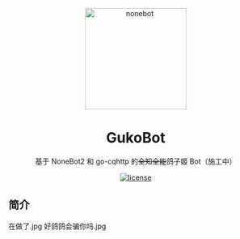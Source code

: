 <!-- markdownlint-disable MD033 MD041 -->
<p align="center">
  <a href="https://v2.nonebot.dev/"><img src="https://s2.loli.net/2022/06/29/VmX3hWrzNydEYAZ.png" width="200" height="200" alt="nonebot"></a>
</p>

<div align="center">

# GukoBot

<!-- prettier-ignore-start -->
<!-- markdownlint-disable-next-line MD036 -->
基于 NoneBot2 和 go-cqhttp 的~~全知全能~~鸽子姬 Bot（施工中）
<!-- prettier-ignore-end -->

</div>

<p align="center">
  <a href="https://raw.githubusercontent.com/colasama/GukoBot/main/LICENSE">
    <img src="https://img.shields.io/github/license/colasama/GukoBot?style=flat-square" alt="license">
  </a>
</p>

## 简介

在做了.jpg 好鸽鸽会骗你吗.jpg

